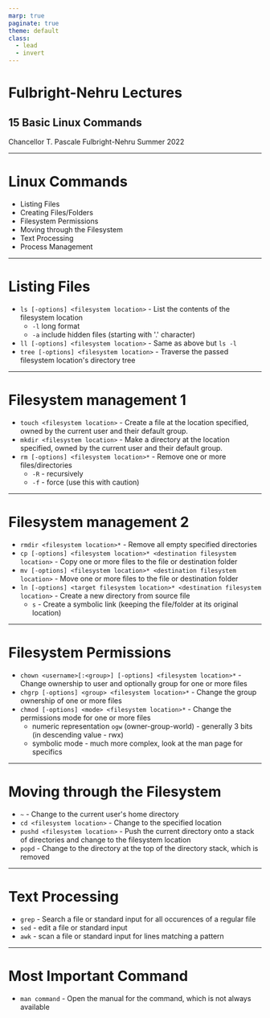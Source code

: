 ```yaml
---
marp: true
paginate: true
theme: default
class:
  - lead
  - invert
---
```


# Fulbright-Nehru Lectures
## 15 Basic Linux Commands


Chancellor T. Pascale
Fulbright-Nehru
Summer 2022

-------------------------------
# Linux Commands

- Listing Files
- Creating Files/Folders
- Filesystem Permissions
- Moving through the Filesystem
- Text Processing
- Process Management

-------------------------------
# Listing Files

- `ls [-options] <filesystem location>` - List the contents of the filesystem location
    - `-l` long format
    - `-a` include hidden files (starting with '.' character)
- `ll [-options] <filesystem location>` - Same as above but `ls -l`
- `tree [-options] <filesystem location>` - Traverse the passed filesystem location's directory tree

-------------------------------
# Filesystem management 1

- `touch <filesystem location>` - Create a file at the location specified, owned by the current user and their default group.
- `mkdir <filesystem location>` - Make a directory at the location specified, owned by the current user and their default group.
- `rm [-options] <filesystem location>*` - Remove one or more files/directories
    - `-R` - recursively
    - `-f` - force (use this with caution)

-------------------------------
# Filesystem management 2

- `rmdir <filesystem location>*` - Remove all empty specified directories
- `cp [-options] <filesystem location>* <destination filesystem location>` - Copy one or more files to the file or destination folder
- `mv [-options] <filesystem location>* <destination filesystem location>` - Move one or more files to the file or destination folder
- `ln [-options] <target filesystem location>* <destination filesystem location>` - Create a new directory from source file
    - `s` - Create a symbolic link (keeping the file/folder at its original location)

-------------------------------
# Filesystem Permissions

- `chown <username>[:<group>] [-options] <filesystem location>*` - Change ownership to user and optionally group for one or more files
- `chgrp [-options] <group> <filesystem location>*` - Change the group ownership of one or more files
- `chmod [-options] <mode> <filesystem location>*` - Change the permissions mode for one or more files
    - numeric representation `ogw` (owner-group-world) - generally 3 bits (in descending value - rwx)
    - symbolic mode - much more complex, look at the man page for specifics

-------------------------------
# Moving through the Filesystem

- `~` - Change to the current user's home directory
- `cd <filesystem location>` - Change to the specified location
- `pushd <filesystem location>` - Push the current directory onto a stack of directories and change to the filesystem location
- `popd` - Change to the directory at the top of the directory stack, which is removed

-------------------------------
# Text Processing

- `grep` - Search a file or standard input for all occurences of a regular file
- `sed` - edit a file or standard input
- `awk` - scan a file or standard input for lines matching a pattern

-------------------------------
# Most Important Command

- `man command` - Open the manual for the command, which is not always available

